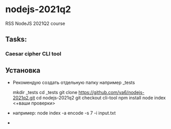 # nodejs-2021q2
RSS NodeJS 2021Q2 course
## Tasks:
### Caesar cipher CLI tool

## Установка
- Рекомендую создать отдельную папку например _tests
  
  mkdir _tests
  cd _tests
  git clone https://github.com/ya6/nodejs-2021q2.git
  cd  nodejs-2021q2
  git checkout cli-tool
  npm install
  node index <+ваши проверки>
- например:
 node index -a encode -s 7 -i input.txt

- 
